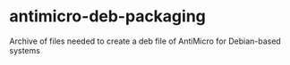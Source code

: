 antimicro-deb-packaging
=======================

Archive of files needed to create a deb file of AntiMicro for Debian-based systems
